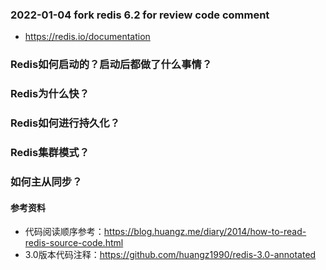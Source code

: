 ### 2022-01-04 fork redis 6.2 for review code comment

- https://redis.io/documentation

### Redis如何启动的？启动后都做了什么事情？

### Redis为什么快？

### Redis如何进行持久化？

### Redis集群模式？

### 如何主从同步？

#### 参考资料
- 代码阅读顺序参考：https://blog.huangz.me/diary/2014/how-to-read-redis-source-code.html
- 3.0版本代码注释：https://github.com/huangz1990/redis-3.0-annotated